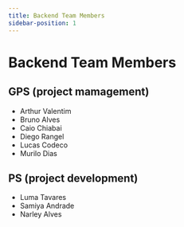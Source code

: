 ```yaml
---
title: Backend Team Members
sidebar-position: 1
---
```


# Backend Team Members

## GPS (project mamagement)
- Arthur Valentim
- Bruno Alves
- Caio Chiabai
- Diego Rangel
- Lucas Codeco
- Murilo Dias 


## PS (project development)
- Luma Tavares
- Samiya Andrade
- Narley Alves


